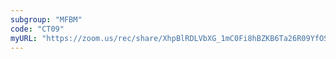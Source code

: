 ```yaml
---
subgroup: "MFBM"
code: "CT09"
myURL: "https://zoom.us/rec/share/XhpBlRDLVbXG_1mC0Fi8hBZKB6Ta26R09YfOSt88kpwsznXQ4eCbPmYEEpIxpIhh.kPSNZPDVXbtvLbIA?startTime=1623937121000"
---
```

